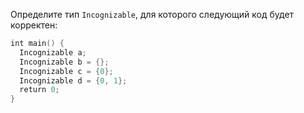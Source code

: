 Определите тип `Incognizable`, для которого следующий код будет корректен:
```C++
int main() {
  Incognizable a;
  Incognizable b = {};
  Incognizable c = {0};
  Incognizable d = {0, 1};
  return 0;
}
```